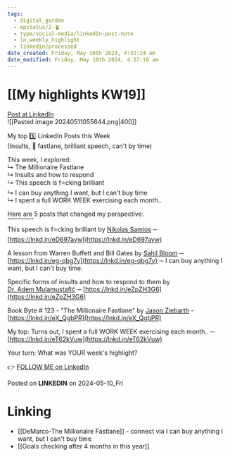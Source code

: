 ```yaml
---
tags:
  - digital_garden
  - epstatus/2-🪴
  - type/social-media/linkedIn-post-note
  - ln_weekly_highlight
  - linkedin/processed
date_created: Friday, May 10th 2024, 4:32:24 am
date_modified: Friday, May 10th 2024, 4:57:16 am
---
```

# [[My highlights KW19]]
[Post at LinkedIn](https://www.linkedin.com/posts/sebastiankamilli_my-top-5-linkedin-posts-this-week-insults-activity-7194599555210924032-ocms?utm_source=share&utm_medium=member_desktop)  
![[Pasted image 20240511055644.png|400]]

My top 5️⃣ LinkedIn Posts this Week  
(Insults, 🤑 fastlane, brilliant speech, can't by time)  
  
This week, I explored:  
↳ The Millionaire Fastlane  
↳ Insults and how to respond  
↳ This speech is f⭐cking brilliant  
↳ I can buy anything I want, but I can't buy time  
↳ I spent a full WORK WEEK exercising each month..  
  
Here are 5 posts that changed my perspective:  
‾‾‾‾‾‾‾‾  
This speech is f⭐cking brilliant by [Nikolas Samios](https://www.linkedin.com/in/nikolassamios/) ─  
[https://lnkd.in/eD697ayw](https://lnkd.in/eD697ayw)  
  
A lesson from Warren Buffett and Bill Gates by [Sahil Bloom](https://www.linkedin.com/in/sahilbloom/) ─  
[https://lnkd.in/eg-qbg7y](https://lnkd.in/eg-qbg7y) ─ I can buy anything I want, but I can't buy time.  
  
Specific forms of insults and how to respond to them by  
[Dr. Adem Mulamustafić](https://www.linkedin.com/in/adem-mulamustafi%C4%87/) ─ [https://lnkd.in/eZpZH3G6](https://lnkd.in/eZpZH3G6)  
  
Book Byte # 123 - "The Millionaire Fastlane" by [Jason Ziebarth](https://www.linkedin.com/in/jasonziebarth/) - [https://lnkd.in/eX_QgbPR](https://lnkd.in/eX_QgbPR)  
  
My top: Turns out, I spent a full WORK WEEK exercising each month.. ─ [https://lnkd.in/eT62kVuw](https://lnkd.in/eT62kVuw)  
  
Your turn: What was YOUR week's highlight?

👉 [FOLLOW ME on LinkedIn](https://www.linkedin.com/comm/mynetwork/discovery-see-all?usecase=PEOPLE_FOLLOWS&followMember=sebastiankamilli)

Posted on **LINKEDIN** on 2024-05-10_Fri
# Linking
+ [[DeMarco-The Millionaire Fastlane]] - connect via I can buy anything I want, but I can't buy time
+ [[Goals checking after 4 months in this year]]